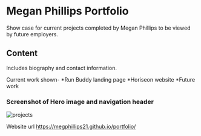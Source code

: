 # Megan Phillips Portfolio
Show case for current projects completed by Megan Phillips to be viewed by future employers.

## Content

Includes biography and contact information. 

Current work shown-
*Run Buddy landing page
*Horiseon website
*Future work



### Screenshot of Hero image and navigation header
![projects](https://raw.githubusercontent.com/megphillips21/portfolio/main/Assets/images/screenshot.JPG)

Website url https://megphillips21.github.io/portfolio/
